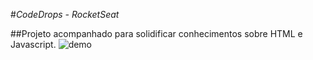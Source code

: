 #_CodeDrops - RocketSeat_ 

##Projeto acompanhado para solidificar conhecimentos sobre HTML e Javascript.
![demo](C:\Users\felip\Pictures\screenshots\imagecrop.png)
